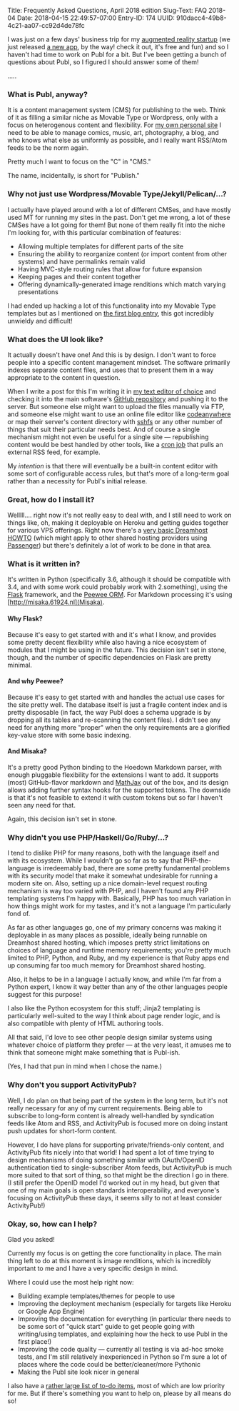 Title: Frequently Asked Questions, April 2018 edition
Slug-Text: FAQ 2018-04
Date: 2018-04-15 22:49:57-07:00
Entry-ID: 174
UUID: 910dacc4-49b8-4c21-aa07-cc92d4de78fc

I was just on a few days' business trip for my [augmented reality startup](http://workshop3d.com)
(we just released [a new app](http://workshop3d.com/propellar/), by the way! check it out, it's
free and fun) and so I haven't had time to work on Publ for a bit. But I've been getting a bunch
of questions about Publ, so I figured I should answer some of them!

.....

### What is Publ, anyway?

It is a content management system (CMS) for publishing to the web. Think of it as filling
a similar niche as Movable Type or Wordpress, only with a focus on heterogenous
content and flexibility.  For [my own personal site](http://beesbuzz.biz/) I need to be able to manage
comics, music, art, photography, a blog, and who knows what else as uniformly
as possible, and I really want RSS/Atom feeds to be the norm again.

Pretty much I want to focus on the "C" in "CMS."

The name, incidentally, is short for "Publish."

### Why not just use Wordpress/Movable Type/Jekyll/Pelican/...?

I actually have played around with a lot of different CMSes, and have mostly used
MT for running my sites in the past. Don't get me wrong, a lot of these CMSes have
a lot going for them! But none of them really fit into the niche I'm looking for,
with this particular combination of features:

* Allowing multiple templates for different parts of the site
* Ensuring the ability to reorganize content (or import content from other systems) and have permalinks remain valid
* Having MVC-style routing rules that allow for future expansion
* Keeping pages and their content together
* Offering dynamically-generated image renditions which match varying presentations

I had ended up hacking a lot of this functionality into my Movable Type templates
but as I mentioned on [the first blog entry](325), this got incredibly unwieldy and difficult!

### What does the UI look like?

It actually doesn't have one! And this is by design. I don't want to force people
into a specific content management mindset. The software primarily indexes separate
content files, and uses that to present them in a way appropriate to the content
in question.

When I write a post for this I'm writing it in [my text editor of choice](http://sublimetext.com) and checking it into the main software's [GitHub repository](http://github.com/fluffy-critter/Publ) and pushing it to the server. But someone else might want
to upload the files manually via FTP, and someone else might want to use an online
file editor like [codeanywhere](https://codeanywhere.com) or map their server's content directory with [sshfs](https://en.wikipedia.org/wiki/SSHFS) or any other number of things that suit their
particular needs best. And of course a single mechanism might not even be useful
for a single site — republishing content would be best handled
by other tools, like a [cron job](https://en.wikipedia.org/wiki/Cron) that pulls an external RSS feed,
for example.

My *intention* is that there will eventually be a built-in content editor with some
sort of configurable access rules, but that's more of a long-term goal rather
than a necessity for Publ's initial release.

### Great, how do I install it?

Welllll.... right now it's not really easy to deal with, and I still need to work
on things like, oh, making it deployable on Heroku and getting guides together
for various VPS offerings. Right now there's a [very basic Dreamhost HOWTO](/dreamhost)
(which might apply to other shared hosting providers using [Passenger](https://www.phusionpassenger.com))
but there's definitely a lot of work to be done in that area.

### What is it written in?

It's written in Python (specifically 3.6, although it should be compatible with
3.4, and with some work could probably work with 2.something), using the [Flask](http://flask.pocoo.org)
framework, and the [Peewee ORM](https://peewee.readthedocs.io). For Markdown
processing it's using [http://misaka.61924.nl](Misaka).

#### Why Flask?

Because it's easy to get started with and it's what I know, and provides some
pretty decent flexibility while also having a nice ecosystem of modules that I
might be using in the future. This decision isn't set in stone, though, and the
number of specific dependencies on Flask are pretty minimal.

#### And why Peewee?

Because it's easy to get started with and handles the actual use cases for the
site pretty well. The database itself is just a fragile content index and is
pretty disposable (in fact, the way Publ does a schema upgrade is by dropping
all its tables and re-scanning the content files). I didn't see any need for
anything more "proper" when the only requirements are a glorified key-value store
with some basic indexing.

#### And Misaka?

It's a pretty good Python binding to the Hoedown Markdown parser, with enough
pluggable flexibility for the extensions I want to add. It supports (most)
GitHub-flavor markdown and [MathJax](http://mathjax.org) out of the box, and its
design allows adding further syntax hooks for the supported tokens. The downside
is that it's not feasible to extend it with custom tokens but so far I haven't
seen any need for that.

Again, this decision isn't set in stone.

### Why didn't you use PHP/Haskell/Go/Ruby/...?

I tend to dislike PHP for many reasons, both with the language itself and with
its ecosystem.
While I wouldn't go so far as to say that PHP-the-language is irredeemably bad, there are some
pretty fundamental problems with its security model that make it somewhat
undesirable for running a modern site on. Also, setting up a nice domain-level
request routing mechanism is way too varied with PHP, and I haven't found any
PHP templating systems I'm happy with.  Basically, PHP has too much
variation in how things might work for my tastes, and it's not a language I'm
particularly fond of.

As far as other languages go, one of my primary concerns was making it deployable
in as many places as possible, ideally being runnable on Dreamhost shared hosting,
which imposes pretty strict limitations on choices of language and runtime memory
requirements; you're pretty much limited to PHP, Python, and Ruby, and my experience
is that Ruby apps end up consuming far too much memory for Dreamhost shared hosting.

Also, it helps to be in a language I actually know, and while I'm far
from a Python expert, I know it way better than any of the other languages people
suggest for this purpose!

I also like the Python ecosystem for this stuff; Jinja2 templating is particularly
well-suited to the way I think about page render logic, and is also compatible with
plenty of HTML authoring tools.

All that said, I'd love to see other people design similar systems using whatever
choice of platform they prefer — at the very least, it amuses me to think that
someone might make something that is Publ-ish.

(Yes, I had that pun in mind when I chose the name.)

### Why don't you support ActivityPub?

Well, I do plan on that being part of the system in the long term, but it's not
really necessary for any of my current requirements. Being able to subscribe to
long-form content is already well-handled by syndication feeds like Atom and RSS,
and ActivityPub is focused more on doing instant push updates for short-form content.

However, I do have plans for supporting private/friends-only content, and
ActivityPub fits nicely into that world! I had spent a lot of time trying to
design mechanisms of doing something similar with OAuth/OpenID authentication
tied to single-subscriber Atom feeds, but ActivityPub is much more suited to
that sort of thing, so that might be the direction I go in there. (I still prefer
the OpenID model I'd worked out in my head, but given that one of my main goals
is open standards interoperability, and everyone's focusing on ActivityPub these
days, it seems silly to not at least consider ActivityPub!)

### Okay, so, how can I help?

Glad you asked!

Currently my focus is on getting the core functionality in place. The main thing
left to do at this moment is image renditions, which is incredibly important to
me and I have a very specific design in mind.

Where I could use the most help right now:

* Building example templates/themes for people to use
* Improving the deployment mechanism (especially for targets like Heroku or Google App Engine)
* Improving the documentation for everything (in particular there needs to be some
    sort of "quick start" guide to get people going with writing/using templates, and
    explaining how the heck to use Publ in the first place!)
* Improving the code quality — currently all testing is via ad-hoc smoke tests, and
    I'm still relatively inexperienced in Python so I'm sure a lot of places where the
    code could be better/cleaner/more Pythonic
* Making the Publ site look nicer in general

I also have a [rather large list of to-do items](http://github.com/fluffy-critter/Publ/issues),
most of which are low priority for me. But if there's something you want to help on, please
by all means do so!
